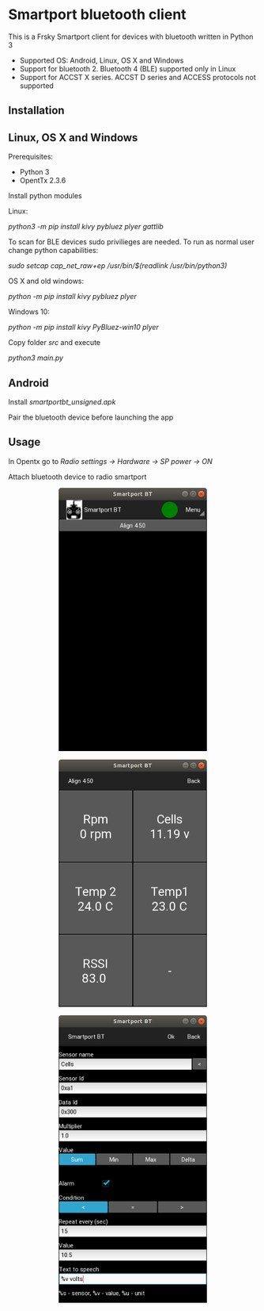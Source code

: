 # Smartport bluetooth client

This is a Frsky Smartport client for devices with bluetooth written in Python 3

- Supported OS: Android, Linux, OS X and Windows
- Support for bluetooth 2. Bluetooth 4 (BLE) supported only in Linux
- Support for ACCST X series. ACCST D series and ACCESS protocols not supported


## Installation

## Linux, OS X and Windows

Prerequisites:

- Python 3
- OpentTx 2.3.6

Install python modules

Linux:

*python3 -m pip install kivy pybluez plyer gattlib*

To scan for BLE devices sudo privilieges are needed. To run as normal user change python capabilities:

*sudo setcap cap_net_raw+ep /usr/bin/$(readlink /usr/bin/python3)*

OS X and old windows:

*python -m pip install kivy pybluez plyer*

Windows 10:

*python -m pip install kivy PyBluez-win10 plyer*


Copy folder *src* and execute

*python3 main.py*


## Android

Install *smartportbt_unsigned.apk* 

Pair the bluetooth device before launching the app

## Usage

In Opentx go to *Radio settings -> Hardware -> SP power -> ON*

Attach bluetooth device to radio smartport


<p align="center"><img src="./images/models.png" width="300"><br>

<p align="center"><img src="./images/sensors.png" width="300"><br>

<p align="center"><img src="./images/sensor.png" width="300"><br>